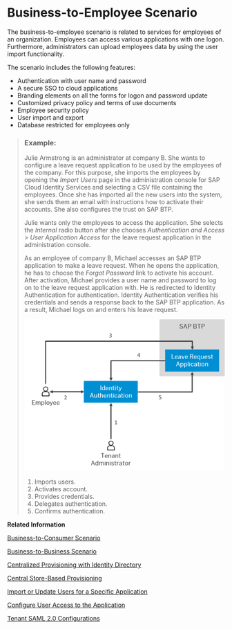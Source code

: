 <!-- loio3aecb4caf38f4729b28959e3c2e789bd -->

# Business-to-Employee Scenario

The business-to-employee scenario is related to services for employees of an organization. Employees can access various applications with one logon. Furthermore, administrators can upload employees data by using the user import functionality.

The scenario includes the following features:

-   Authentication with user name and password
-   A secure SSO to cloud applications
-   Branding elements on all the forms for logon and password update
-   Customized privacy policy and terms of use documents
-   Employee security policy
-   User import and export
-   Database restricted for employees only

> ### Example:  
> Julie Armstrong is an administrator at company B. She wants to configure a leave request application to be used by the employees of the company. For this purpose, she imports the employees by opening the *Import Users* page in the administration console for SAP Cloud Identity Services and selecting a CSV file containing the employees. Once she has imported all the new users into the system, she sends them an email with instructions how to activate their accounts. She also configures the trust on SAP BTP.
> 
> Julie wants only the employees to access the application. She selects the *Internal* radio button after she chooses *Authentication and Access* \> *User Application Access* for the leave request application in the administration console.
> 
> As an employee of company B, Michael accesses an SAP BTP application to make a leave request. When he opens the application, he has to choose the *Forgot Password* link to activate his account. After activation, Michael provides a user name and password to log on to the leave request application with. He is redirected to Identity Authentication for authentication. Identity Authentication verifies his credentials and sends a response back to the SAP BTP application. As a result, Michael logs on and enters his leave request.
> 
> ![](images/Business-to-Employee_Scenario_b01ca52.png)
> 
> 1.  Imports users.
> 2.  Activates account.
> 3.  Provides credentials.
> 4.  Delegates authentication.
> 5.  Confirms authentication.

**Related Information**  


[Business-to-Consumer Scenario](business-to-consumer-scenario-fd11ee2.md "The business-to-consumer scenario is related to any actions performed by the consumer, such as registration to applications and consumer retailing. In this scenario, administrators facilitate the consumer processes, but they do not act on the consumer's behalf.")

[Business-to-Business Scenario](business-to-business-scenario-3908c37.md "The business-to-business scenario is related to services for business partners. Unlike the business-to-consumer scenario, consumer self-registration is not allowed, and the administrator of the company is usually the one that triggers the user registration process.")

[Centralized Provisioning with Identity Directory](centralized-provisioning-with-identity-directory-9d0235c.md "Identity Directory is the persistency layer of SAP Cloud Identity Services, providing a central place for storing and managing users and groups. You can use it in centralized provisioning scenarios for managing user access to SAP cloud applications from a single, central location.")

[Central Store-Based Provisioning](central-store-based-provisioning-33eae39.md "Central store-based provisioning enables the automatic provisioning of application-specific groups from the Identity Directory to the target systems whenever changes occur. These changes include user assignments or modifications of group attributes.")

[Import or Update Users for a Specific Application](Operation-Guide/import-or-update-users-for-a-specific-application-33838e0.md "As a tenant administrator, you can import new users or update existing ones for a specific application with a CSV file. You can also send activation emails to the users that have not received activation emails for that application so far.")

[Configure User Access to the Application](Operation-Guide/configure-user-access-to-the-application-8b147c4.md "You can configure public access to the application allowing self-registration, or you can restrict the access to existing users or users registered by an application.")

[Tenant SAML 2.0 Configurations](Operation-Guide/tenant-saml-2-0-configurations-e81a19b.md "You as a tenant administrator can view and download the tenant SAML 2.0 metadata. You can also change the name format and update your certificate used by the identity provider to digitally sign the messages for the applications.")


